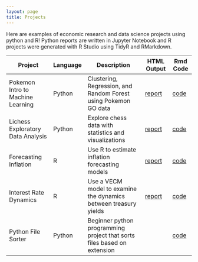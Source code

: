```yaml
---
layout: page
title: Projects
---
```


Here are examples of economic research and data science projects using python and R! Python reports are written in Jupyter Notebook and R projects were generated with R Studio using TidyR and RMarkdown.

Project | Language | Description | HTML Output | Rmd Code
--- | --- | --- | --- | ---
Pokemon Intro to Machine Learning | Python | Clustering, Regression, and Random Forest using Pokemon GO data | [report](https://github.com/scannon2k/pokemon-machine-learning/blob/main/pokemon_ML.ipynb) | [code](https://github.com/scannon2k/pokemon-machine-learning)
Lichess Exploratory Data Analysis | Python | Explore chess data with statistics and visualizations | [report](https://github.com/scannon2k/lichess-eda/blob/main/lichess_EDA.ipynb) | [code](https://github.com/scannon2k/lichess-eda)
Forecasting Inflation | R | Use R to estimate inflation forecasting models | [report](https://scannon2k.github.io/inflation-forecasting/) | [code](https://github.com/scannon2k/inflation-forecasting)
Interest Rate Dynamics | R | Use a VECM model to examine the dynamics between treasury yields | [report](https://scannon2k.github.io/interest-rate-vecm/) | [code](https://github.com/scannon2k/interest-rate-vecm)
Python File Sorter | Python | Beginner python programming project that sorts files based on extension | | [code](https://github.com/scannon2k/python-sorter)
